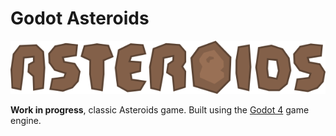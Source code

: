 # Godot Asteroids

![title](/ui/screens/title_screen/assets/textures/title.png)

**Work in progress**, classic Asteroids game. Built using the [Godot 4](https://godotengine.org) game engine.
